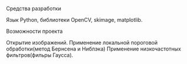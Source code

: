 Средства разработки

Язык Python, библиотеки OpenCV, skimage, matplotlib.

Возможности проекта

Открытие изображений.
Применение локальной пороговой обработки(метод Бернсена и Ниблэка)
Применение низкочастотных фильтров(фильры Гаусса).

